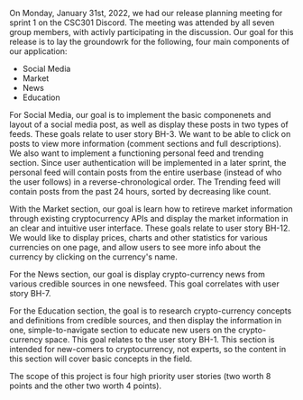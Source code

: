 On Monday, January 31st, 2022, we had our release planning meeting for sprint 1 on the CSC301 Discord. The meeting was attended by all seven group members, with activly participating in the discussion. Our goal for this release is to lay the groundowrk for the following, four main components of our application:
* Social Media
* Market
* News
* Education

For Social Media, our goal is to implement the basic componenets and layout of a social media post, as well as display these posts in two types of feeds. These goals relate to user story BH-3. We want to be able to click on posts to view more information (comment sections and full descriptions). We also want to implement a functioning personal feed and trending section. Since user authentication will be implemented in a later sprint, the personal feed will contain posts from the entire userbase (instead of who the user follows) in a reverse-chronological order. The Trending feed will contain posts from the past 24 hours, sorted by decreasing like count.

With the Market section, our goal is learn how to retireve market information through existing cryptocurrency APIs and display the market information in an clear and intuitive user interface. These goals relate to user story BH-12. We would like to display prices, charts and other statistics for various currencies on one page, and allow users to see more info about the currency by clicking on the currency's name.

For the News section, our goal is display crypto-currency news from various credible sources in one newsfeed. This goal correlates with user story BH-7.

For the Education section, the goal is to research crypto-currency concepts and definitions from credible sources, and then display the information in one, simple-to-navigate section to educate new users on the crypto-currency space. This goal relates to the user story BH-1. This section is intended for new-comers to cryptocurrency, not experts, so the content in this section will cover basic concepts in the field.

The scope of this project is four high priority user stories (two worth 8 points and the other two worth 4 points).
